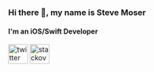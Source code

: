 ### Hi there 👋, my name is Steve Moser
#### I'm an iOS/Swift Developer 


[<img src='https://cdn.jsdelivr.net/npm/simple-icons@3.0.1/icons/twitter.svg' alt='twitter' height='40'>](https://twitter.com/stevemoser)  [<img src='https://cdn.jsdelivr.net/npm/simple-icons@3.0.1/icons/stackoverflow.svg' alt='stackoverflow' height='40'>](https://stackoverflow.com/users/142358)  


<!--
**stevemoser/stevemoser** is a ✨ _special_ ✨ repository because its `README.md` (this file) appears on your GitHub profile.

Here are some ideas to get you started:

- 🔭 I’m currently working on ...
- 🌱 I’m currently learning ...
- 👯 I’m looking to collaborate on ...
- 🤔 I’m looking for help with ...
- 💬 Ask me about ...
- 📫 How to reach me: ...
- 😄 Pronouns: ...
- ⚡ Fun fact: ...
-->
